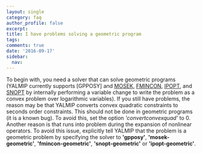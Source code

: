 ```yaml
---
layout: single
category: faq
author_profile: false
excerpt: 
title: I have problems solving a geometric program
tags:
comments: true
date: '2016-09-17'
sidebar:
  nav:
---
```


To begin with, you need a solver that can solve geometric programs (YALMIP currently supports [GPPOSY] and [MOSEK](/solver/mosek), [FMINCON](/solver/fmincon), [IPOPT](/solver/ipopt), and [SNOPT](/solver/snopt) by internally performing a variable change to write the problem as a convex problem over logarithmic variables). If you still have problems, the reason may be that YALMIP converts convex quadratic constraints to seconds order constraints. This should not be done in geometric programs (it is a known bug). To avoid this, set the option *'convertconvexquad'* to 0. Another reason is that runs into problem during the expansion of nonlinear operators. To avoid this issue, explicitly tell YALMIP that the problem is a geometric problem by specifying the solver to **'gpposy'**, **'mosek-geometric'**, **'fmincon-geometric'**, **'snopt-geometric'** or **'ipopt-geometric'**.
